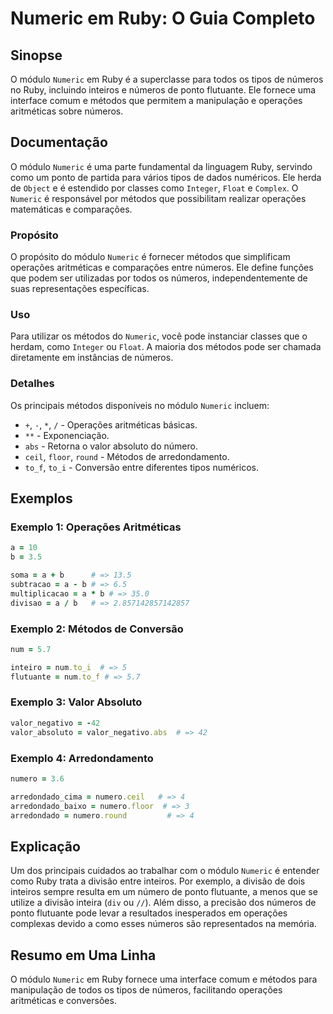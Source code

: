 <!--
Meta Description: # Numeric em Ruby: O Guia Completo ## Sinopse O módulo `Numeric` em Ruby é a superclasse para todos os tipos de números no Ruby, incluindo inteiros e ...
Meta Keywords: ruby, numeric, números, métodos, operações
-->

# Numeric em Ruby: O Guia Completo

## Sinopse
O módulo `Numeric` em Ruby é a superclasse para todos os tipos de números no Ruby, incluindo inteiros e números de ponto flutuante. Ele fornece uma interface comum e métodos que permitem a manipulação e operações aritméticas sobre números.

## Documentação
O módulo `Numeric` é uma parte fundamental da linguagem Ruby, servindo como um ponto de partida para vários tipos de dados numéricos. Ele herda de `Object` e é estendido por classes como `Integer`, `Float` e `Complex`. O `Numeric` é responsável por métodos que possibilitam realizar operações matemáticas e comparações.

### Propósito
O propósito do módulo `Numeric` é fornecer métodos que simplificam operações aritméticas e comparações entre números. Ele define funções que podem ser utilizadas por todos os números, independentemente de suas representações específicas.

### Uso
Para utilizar os métodos do `Numeric`, você pode instanciar classes que o herdam, como `Integer` ou `Float`. A maioria dos métodos pode ser chamada diretamente em instâncias de números.

### Detalhes
Os principais métodos disponíveis no módulo `Numeric` incluem:
- `+`, `-`, `*`, `/` - Operações aritméticas básicas.
- `**` - Exponenciação.
- `abs` - Retorna o valor absoluto do número.
- `ceil`, `floor`, `round` - Métodos de arredondamento.
- `to_f`, `to_i` - Conversão entre diferentes tipos numéricos.

## Exemplos

### Exemplo 1: Operações Aritméticas
```ruby
a = 10
b = 3.5

soma = a + b      # => 13.5
subtracao = a - b # => 6.5
multiplicacao = a * b # => 35.0
divisao = a / b   # => 2.857142857142857
```

### Exemplo 2: Métodos de Conversão
```ruby
num = 5.7

inteiro = num.to_i  # => 5
flutuante = num.to_f # => 5.7
```

### Exemplo 3: Valor Absoluto
```ruby
valor_negativo = -42
valor_absoluto = valor_negativo.abs  # => 42
```

### Exemplo 4: Arredondamento
```ruby
numero = 3.6

arredondado_cima = numero.ceil   # => 4
arredondado_baixo = numero.floor  # => 3
arredondado = numero.round         # => 4
```

## Explicação
Um dos principais cuidados ao trabalhar com o módulo `Numeric` é entender como Ruby trata a divisão entre inteiros. Por exemplo, a divisão de dois inteiros sempre resulta em um número de ponto flutuante, a menos que se utilize a divisão inteira (`div` ou `//`). Além disso, a precisão dos números de ponto flutuante pode levar a resultados inesperados em operações complexas devido a como esses números são representados na memória.

## Resumo em Uma Linha
O módulo `Numeric` em Ruby fornece uma interface comum e métodos para manipulação de todos os tipos de números, facilitando operações aritméticas e conversões.